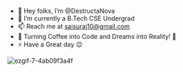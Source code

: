 - 👋 Hey folks, I’m @DestructaNova
- 🌱 I’m currently a B.Tech CSE Undergrad 
- 📫 Reach me at saisuraj10@gmail.com
- 👀 Turning Coffee into Code and Dreams into Reality! 🚀
- ⚡ Have a Great day 😉

![ezgif-7-4ab09f3a4f](https://github.com/DestructaNova/DestructaNova/assets/137428597/bad06021-01e5-4e6e-aeb2-c749f73250c5)
